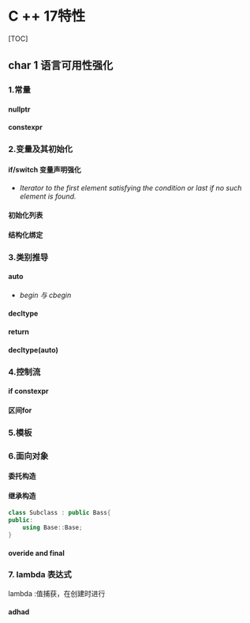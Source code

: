 # C ++ 17特性

[TOC]



## char 1 语言可用性强化
### 1.常量
#### nullptr
#### constexpr
### 2.变量及其初始化
#### if/switch 变量声明强化
- *Iterator to the first element satisfying the condition or last if no such element is found.*
#### 初始化列表
#### 结构化绑定
### 3.类别推导
#### auto
- *begin 与 cbegin*
#### decltype
#### return 
#### decltype(auto)
### 4.控制流
#### if constexpr
#### 区间for
### 5.模板
### 6.面向对象
#### 委托构造
#### 继承构造 
```C++
class Subclass : public Bass{
public:
    using Base::Base;
}
```
#### overide and final

### 7. lambda 表达式
lambda :值捕获，在创建时进行

#### adhad 
